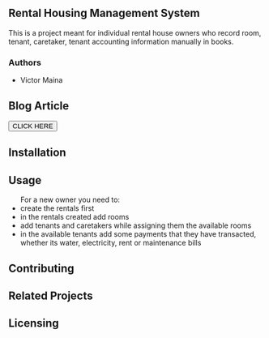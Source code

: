 ## Rental Housing Management System
<p>This is a project meant for individual rental house owners who record room, tenant, caretaker, tenant accounting information manually in books.</p>

### Authors
<ul>
<li>Victor Maina</li>
</ul>

## Blog Article
<button href="https://vickarmand.github.io">CLICK HERE</button>

## Installation

## Usage
<ul>
For a new owner you need to:
<li>create the rentals first</li>
<li>in the rentals created add rooms</li>
<li>add tenants and caretakers while assigning them the available rooms</li>
<li>in the available tenants add some payments that they have transacted, whether its water, electricity, rent or maintenance bills</li>
</ul>

## Contributing

## Related Projects

## Licensing